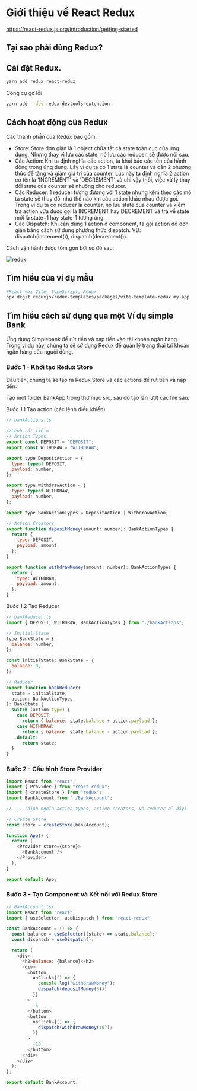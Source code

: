 # Giới thiệu về React Redux

https://react-redux.js.org/introduction/getting-started

## Tại sao phải dùng Redux?

## Cài đặt Redux.

```bash
yarn add redux react-redux
```

Công cụ gở lỗi

```bash
yarn add --dev redux-devtools-extension
```

## Cách hoạt động của Redux

Các thành phần của Redux bao gồm:

- Store: Store đơn giản là 1 object chứa tất cả state toàn cục của ứng dụng. Nhưng thay vì lưu các state, nó lưu các reducer, sẽ được nói sau.
- Các Action: Khi ta định nghĩa các action, ta khai báo các tên của hành động trong ứng dụng. Lấy ví dụ ta có 1 state là counter và cần 2 phương thức để tăng và giảm giá trị của counter. Lúc này ta định nghĩa 2 action có tên là 'INCREMENT' và 'DECREMENT' và chỉ vậy thôi, việc xử lý thay đổi state của counter sẽ nhường cho reducer.
- Các Reducer: 1 reducer tương đương với 1 state nhưng kèm theo các mô tả state sẽ thay đổi như thế nào khi các action khác nhau được gọi. Trong ví dụ ta có reducer là counter, nó lưu state của counter và kiểm tra action vừa được gọi là INCREMENT hay DECREMENT và trả về state mới là state+1 hay state-1 tương ứng.
- Các Dispatch: Khi cần dùng 1 action ở component, ta gọi action đó đơn giản bằng cách sử dụng phương thức dispatch. VD: dispatch(increment()), dispatch(decrement()).

Cách vận hành được tóm gọn bởi sơ đồ sau:

![redux](https://d33wubrfki0l68.cloudfront.net/01cc198232551a7e180f4e9e327b5ab22d9d14e7/b33f4/assets/images/reduxdataflowdiagram-49fa8c3968371d9ef6f2a1486bd40a26.gif)

## Tìm hiểu của ví dụ mẫu

```bash
#React với Vite, TypeScript, Redux
npx degit reduxjs/redux-templates/packages/vite-template-redux my-app
```

## Tìm hiểu cách sử dụng qua một Ví dụ simple Bank

Ứng dụng Simplebank để rút tiền và nạp tiền vào tài khoản ngân hàng. Trong ví dụ này, chúng ta sẽ sử dụng Redux để quản lý trạng thái tài khoản ngân hàng của người dùng.

### Bước 1 - Khởi tạo Redux Store

Đầu tiên, chúng ta sẽ tạo ra Redux Store và các actions để rút tiền và nạp tiền:

Tạo một folder BankApp trong thư mục src, sau đó tạo lần lượt các file sau:

Bước 1.1 Tạo action (các lệnh điều khiển)

```js
// bankActions.ts

//Lệnh rút tiền
// Action Types
export const DEPOSIT = "DEPOSIT";
export const WITHDRAW = "WITHDRAW";

export type DepositAction = {
  type: typeof DEPOSIT,
  payload: number,
};

export type WithdrawAction = {
  type: typeof WITHDRAW,
  payload: number,
};

export type BankActionTypes = DepositAction | WithdrawAction;

// Action Creators
export function depositMoney(amount: number): BankActionTypes {
  return {
    type: DEPOSIT,
    payload: amount,
  };
}

export function withdrawMoney(amount: number): BankActionTypes {
  return {
    type: WITHDRAW,
    payload: amount,
  };
}
```

Bước 1.2 Tạo Reducer

```js
// bankReducer.ts
import { DEPOSIT, WITHDRAW, BankActionTypes } from "./bankActions";

// Initial State
type BankState = {
  balance: number,
};

const initialState: BankState = {
  balance: 0,
};

// Reducer
export function bankReducer(
  state = initialState,
  action: BankActionTypes
): BankState {
  switch (action.type) {
    case DEPOSIT:
      return { balance: state.balance + action.payload };
    case WITHDRAW:
      return { balance: state.balance - action.payload };
    default:
      return state;
  }
}
```

### Bước 2 - Cấu hình Store Provider

```js
import React from "react";
import { Provider } from "react-redux";
import { createStore } from "redux";
import BankAccount from "./BankAccount";

// ... (định nghĩa action types, action creators, và reducer ở đây)

// Create Store
const store = createStore(bankAccount);

function App() {
  return (
    <Provider store={store}>
      <BankAccount />
    </Provider>
  );
}

export default App;
```

### Bước 3 - Tạo Component và Kết nối với Redux Store

```js
// BankAccount.tsx
import React from "react";
import { useSelector, useDispatch } from "react-redux";

const BankAccount = () => {
  const balance = useSelector((state) => state.balance);
  const dispatch = useDispatch();

  return (
    <div>
      <h2>Balance: {balance}</h2>
      <div>
        <button
          onClick={() => {
            console.log("withdrawMoney");
            dispatch(depositMoney(5));
          }}
        >
          -5
        </button>
        <button
          onClick={() => {
            dispatch(withdrawMoney(10));
          }}
        >
          +10
        </button>
      </div>
    </div>
  );
};

export default BankAccount;
```